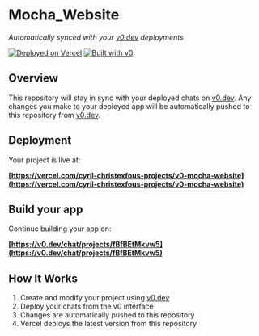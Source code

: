 # Mocha_Website

*Automatically synced with your [v0.dev](https://v0.dev) deployments*

[![Deployed on Vercel](https://img.shields.io/badge/Deployed%20on-Vercel-black?style=for-the-badge&logo=vercel)](https://vercel.com/cyril-christexfous-projects/v0-mocha-website)
[![Built with v0](https://img.shields.io/badge/Built%20with-v0.dev-black?style=for-the-badge)](https://v0.dev/chat/projects/fBfBEtMkvw5)

## Overview

This repository will stay in sync with your deployed chats on [v0.dev](https://v0.dev).
Any changes you make to your deployed app will be automatically pushed to this repository from [v0.dev](https://v0.dev).

## Deployment

Your project is live at:

**[https://vercel.com/cyril-christexfous-projects/v0-mocha-website](https://vercel.com/cyril-christexfous-projects/v0-mocha-website)**

## Build your app

Continue building your app on:

**[https://v0.dev/chat/projects/fBfBEtMkvw5](https://v0.dev/chat/projects/fBfBEtMkvw5)**

## How It Works

1. Create and modify your project using [v0.dev](https://v0.dev)
2. Deploy your chats from the v0 interface
3. Changes are automatically pushed to this repository
4. Vercel deploys the latest version from this repository
